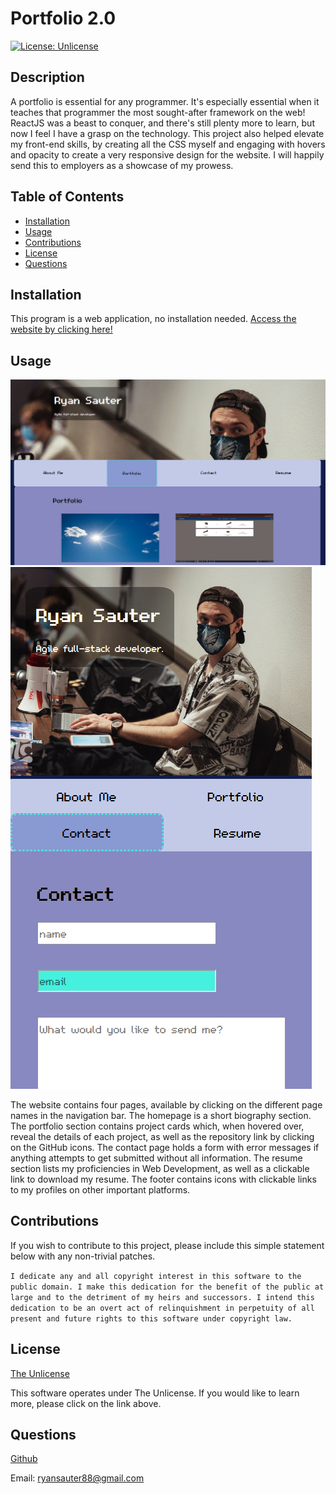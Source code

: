 # Portfolio 2.0
  [![License: Unlicense](https://img.shields.io/badge/license-Unlicense-blue.svg)](http://unlicense.org/)

## Description
A portfolio is essential for any programmer. It's especially essential when it teaches that programmer the most sought-after framework on the web! ReactJS was a beast to conquer, and there's still plenty more to learn, but now I feel I have a grasp on the technology. This project also helped elevate my front-end skills, by creating all the CSS myself and engaging with hovers and opacity to create a very responsive design for the website. I will happily send this to employers as a showcase of my prowess.

## Table of Contents
- [Installation](#installation)
- [Usage](#usage)
- [Contributions](#contributions)
- [License](#license)
- [Questions](#questions)

## Installation
This program is a web application, no installation needed.
[Access the website by clicking here!](https://65c27e76ea2b7c000805429b--zippy-lollipop-6d9602.netlify.app/)

## Usage
![](./src/assets/readmeSS1.PNG)
![](./src/assets/readmeSS2.PNG)

The website contains four pages, available by clicking on the different page names in the navigation bar. The homepage is a short biography section. The portfolio section contains project cards which, when hovered over, reveal the details of each project, as well as the repository link by clicking on the GitHub icons. The contact page holds a form with error messages if anything attempts to get submitted without all information. The resume section lists my proficiencies in Web Development, as well as a clickable link to download my resume. The footer contains icons with clickable links to my profiles on other important platforms.

## Contributions
If you wish to contribute to this project, please include this simple statement below with any non-trivial patches. 

`I dedicate any and all copyright interest in this software to the public domain. I make this dedication for the benefit of the public at large and to the detriment of my heirs and successors. I intend this dedication to be an overt act of relinquishment in perpetuity of all present and future rights to this software under copyright law.`

## License
[The Unlicense](http://unlicense.org/)

This software operates under The Unlicense. If you would like to learn more, please click on the link above.

## Questions
[Github](https://github.com/RedKnight88)

Email: ryansauter88@gmail.com
